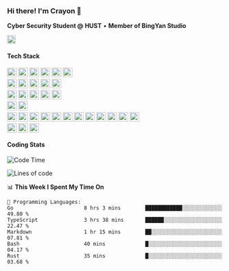 <div align="left">

### Hi there! I'm Crayon 👋

**Cyber Security Student @ HUST** • **Member of BingYan Studio**

</div>

<div style=" text-align: left;">
<div style="display:flex;align-items:center;">
<img style="width:20%;" src="https://count.getloli.com/@Crayon?name=Crayon&theme=capoo-2&padding=7&offset=0&align=center&scale=1&pixelated=1&darkmode=auto" style="margin-top: 8px;">
<!-- <img src="https://wakatime.com/badge/user/493754fa-a87a-40a4-afc6-62a4b8f68adf.svg" height="18"><br> -->
</div>

#### Tech Stack

<div style="display: flex; flex-direction: column; gap: 4px;">

<div style="display: flex; flex-wrap: wrap; gap: 4px;">
<img src="https://img.shields.io/badge/JavaScript-F7DF1E?style=for-the-badge&logo=javascript&logoColor=black" height="22">
<img src="https://img.shields.io/badge/TypeScript-3178C6?style=for-the-badge&logo=typescript&logoColor=white" height="22">
<img src="https://img.shields.io/badge/Python-3776AB?style=for-the-badge&logo=python&logoColor=white" height="22">
<img src="https://img.shields.io/badge/C-A8B9CC?style=for-the-badge&logo=c&logoColor=white" height="22">
<img src="https://img.shields.io/badge/Go-00ADD8?style=for-the-badge&logo=go&logoColor=white" height="22">
<img src="https://img.shields.io/badge/Rust-000000?style=for-the-badge&logo=rust&logoColor=white" height="22">
</div>

<div style="display: flex; flex-wrap: wrap; gap: 4px;">
<img src="https://img.shields.io/badge/Vue.js-4FC08D?style=for-the-badge&logo=vue.js&logoColor=white" height="22">
<img src="https://img.shields.io/badge/React-61DAFB?style=for-the-badge&logo=react&logoColor=black" height="22">
<img src="https://img.shields.io/badge/Next.js-000000?style=for-the-badge&logo=next.js&logoColor=white" height="22">
<img src="https://img.shields.io/badge/Nuxt.js-00C58E?style=for-the-badge&logo=nuxt.js&logoColor=white" height="22">
<img src="https://img.shields.io/badge/Tailwind_CSS-06B6D4?style=for-the-badge&logo=tailwindcss&logoColor=white" height="22">
</div>

<div style="display: flex; flex-wrap: wrap; gap: 4px;">
<img src="https://img.shields.io/badge/Node.js-339933?style=for-the-badge&logo=node.js&logoColor=white" height="22">
<img src="https://img.shields.io/badge/Bun-000000?style=for-the-badge&logo=bun&logoColor=white" height="22">
<img src="https://img.shields.io/badge/Express.js-000000?style=for-the-badge&logo=express&logoColor=white" height="22">
<img src="https://img.shields.io/badge/Elysia.js-22272E?style=for-the-badge&logo=elysia&logoColor=white" height="22">
<img src="https://img.shields.io/badge/Deno-000000?style=for-the-badge&logo=deno&logoColor=white" height="22">
</div>

<div style="display: flex; flex-wrap: wrap; gap: 4px;">
<img src="https://img.shields.io/badge/MongoDB-47A248?style=for-the-badge&logo=mongodb&logoColor=white" height="22">
<img src="https://img.shields.io/badge/MySQL-4479A1?style=for-the-badge&logo=mysql&logoColor=white" height="22">
</div>

<div style="display: flex; flex-wrap: wrap; gap: 4px;">
<img src="https://img.shields.io/badge/Docker-2496ED?style=for-the-badge&logo=docker&logoColor=white" height="22">
<img src="https://img.shields.io/badge/Docker_Compose-2496ED?style=for-the-badge&logo=docker&logoColor=white" height="22">
<img src="https://img.shields.io/badge/Kubernetes-326CE5?style=for-the-badge&logo=kubernetes&logoColor=white" height="22">
<img src="https://img.shields.io/badge/Vercel-000000?style=for-the-badge&logo=vercel&logoColor=white" height="22">
<img src="https://img.shields.io/badge/Nginx-009639?style=for-the-badge&logo=nginx&logoColor=white" height="22">
<img src="https://img.shields.io/badge/Linux-FCC624?style=for-the-badge&logo=linux&logoColor=black" height="22">
<img src="https://img.shields.io/badge/Git-F05032?style=for-the-badge&logo=git&logoColor=white" height="22">
<img src="https://img.shields.io/badge/GitHub-181717?style=for-the-badge&logo=github&logoColor=white" height="22">
<img src="https://img.shields.io/badge/VS_Code-007ACC?style=for-the-badge&logo=visual-studio-code&logoColor=white" height="22">
<img src="https://img.shields.io/badge/Cursor-3A3A3A?style=for-the-badge&logo=cursor&logoColor=white" height="22">
<img src="https://img.shields.io/badge/Postman-FF6C37?style=for-the-badge&logo=postman&logoColor=white" height="22">
<img src="https://img.shields.io/badge/Apifox-FF4D4F?style=for-the-badge&logo=apifox&logoColor=white" height="22">
</div>

<div style="display: flex; flex-wrap: wrap; gap: 4px;">
	<img src="https://img.shields.io/badge/npm-CB3837?style=for-the-badge&logo=npm&logoColor=white" height="22">
	<img src="https://img.shields.io/badge/pnpm-F69220?style=for-the-badge&logo=pnpm&logoColor=white" height="22">
	<img src="https://img.shields.io/badge/yarn-2C8EBB?style=for-the-badge&logo=yarn&logoColor=white" height="22">
</div>

</div>

</div>

<div align="left" >

#### Coding Stats

<!--START_SECTION:waka-->
![Code Time](http://img.shields.io/badge/Code%20Time-540%20hrs%2050%20mins-blue)

![Lines of code](https://img.shields.io/badge/From%20Hello%20World%20I%27ve%20Written-6.6%20million%20lines%20of%20code-blue)

📊 **This Week I Spent My Time On** 

```text
💬 Programming Languages: 
Go                       8 hrs 3 mins        ████████████░░░░░░░░░░░░░   49.80 % 
TypeScript               3 hrs 38 mins       ██████░░░░░░░░░░░░░░░░░░░   22.47 % 
Markdown                 1 hr 15 mins        ██░░░░░░░░░░░░░░░░░░░░░░░   07.81 % 
Bash                     40 mins             █░░░░░░░░░░░░░░░░░░░░░░░░   04.17 % 
Rust                     35 mins             █░░░░░░░░░░░░░░░░░░░░░░░░   03.68 % 
```


<!--END_SECTION:waka-->

<!-- <img style="width:30%;" src="https://github-readme-stats.vercel.app/api/wakatime?username=Crayon&theme=prussian&hide_border=true&layout=pie&langs_count=20" width="60%"> -->


</div>

